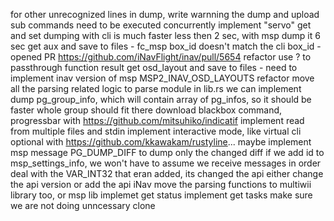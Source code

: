 for other unrecognized lines in dump, write warnning
the dump and upload sub commands need to be executed concurrently
implement "servo" get and set
dumping with cli is much faster less then 2 sec, with msp dump it 6 sec
get aux and save to files - fc_msp box_id doesn't match the cli box_id - opened PR https://github.com/iNavFlight/inav/pull/5654
refactor use ? to passthrough function result
get osd_layout and save to files - need to implement inav version of msp MSP2_INAV_OSD_LAYOUTS
refactor move all the parsing related logic to parse module in lib.rs
we can implement dump pg_group_info, which will contain array of pg_infos, so it should be faster whole group should fit there
download blackbox command, progressbar with https://github.com/mitsuhiko/indicatif
implement read from multiple files and stdin
implement interactive mode, like virtual cli optional with https://github.com/kkawakam/rustyline... maybe
implement msp message PG_DUMP_DIFF to dump only the changed diff
if we add id to msp_settings_info, we won't have to assume we receive messages in order
deal with the VAR_INT32 that eran added, its changed the api either change the api version or add the api iNav
move the parsing functions to multiwii library too, or msp lib
implemet get status
implement get tasks
make sure we are not doing unncessary clone